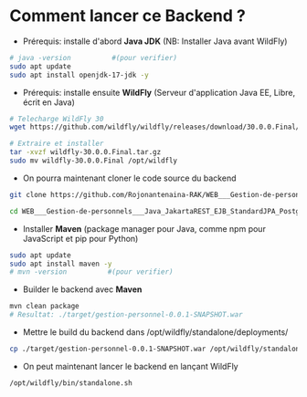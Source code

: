 # Comment lancer ce Backend ?

- Prérequis: installe d'abord **Java JDK** (NB: Installer Java avant WildFly)
```bash
# java -version          #(pour verifier)
sudo apt update
sudo apt install openjdk-17-jdk -y
```

- Prérequis: installe ensuite **WildFly** (Serveur d'application Java EE, Libre, écrit en Java)
```bash
# Telecharge WildFly 30
wget https://github.com/wildfly/wildfly/releases/download/30.0.0.Final/wildfly-30.0.0.Final.tar.gz

# Extraire et installer
tar -xvzf wildfly-30.0.0.Final.tar.gz
sudo mv wildfly-30.0.0.Final /opt/wildfly
```

- On pourra maintenant cloner le code source du backend
```bash
git clone https://github.com/Rojonantenaina-RAK/WEB___Gestion-de-personnels___Java_JakartaREST_EJB_StandardJPA_PostgreSQL

cd WEB___Gestion-de-personnels___Java_JakartaREST_EJB_StandardJPA_PostgreSQL
```
- Installer **Maven** (package manager pour Java, comme npm pour JavaScript et pip pour Python)
```bash
sudo apt update
sudo apt install maven -y
# mvn -version          #(pour verifier)
```
- Builder le backend avec **Maven**
```bash
mvn clean package
# Resultat: ./target/gestion-personnel-0.0.1-SNAPSHOT.war
```
- Mettre le build du backend dans /opt/wildfly/standalone/deployments/
```bash
cp ./target/gestion-personnel-0.0.1-SNAPSHOT.war /opt/wildfly/standalone/deployments/gestion-personnel.war
```
- On peut maintenant lancer le backend en lançant WildFly
```bash
/opt/wildfly/bin/standalone.sh
```